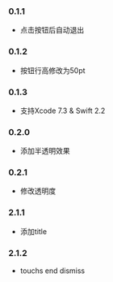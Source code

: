 ### 0.1.1

- 点击按钮后自动退出

### 0.1.2

- 按钮行高修改为50pt

### 0.1.3

- 支持Xcode 7.3 & Swift 2.2

### 0.2.0

- 添加半透明效果

### 0.2.1

- 修改透明度

### 2.1.1

- 添加title


### 2.1.2

- touchs end dismiss